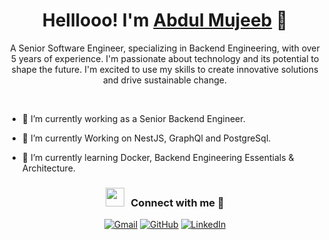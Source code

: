<h1 align="center">Helllooo!   I'm <a href="https://www.linkedin.com/in/abdul-mujeeb-752a1b178/" target="blank">
Abdul Mujeeb</a>  👋</h1> 
<p align="center">A Senior Software Engineer, specializing in Backend Engineering, with over 5 years of experience. I'm passionate about technology and its potential to shape the future. I'm excited to use my skills to create innovative solutions and drive sustainable change. </p>
<br>


- 🔭 I’m currently working as a Senior Backend Engineer. 

- 🌱 I’m currently Working on NestJS, GraphQl and PostgreSql.
  
- 🌱 I’m currently learning Docker, Backend Engineering Essentials & Architecture.

<h3 align="center" > <img src="https://media.giphy.com/media/iY8CRBdQXODJSCERIr/giphy.gif" width="30" height="30" style="margin-right: 10px;">Connect with me 🤝 </h3>

<p align="center">
	<a href="mailto:mujeeb.uok@gmail.com"><img src="https://img.icons8.com/bubbles/50/000000/gmail.png" alt="Gmail"/></a>
	<a href=""><img src="https://img.icons8.com/bubbles/50/000000/github.png" alt="GitHub"/></a>
	<a href="https://www.linkedin.com/in/abdul-mujeeb-752a1b178/"><img src="https://img.icons8.com/bubbles/50/000000/linkedin.png" alt="LinkedIn"/></a>
</p>